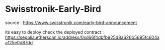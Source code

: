 # Swisstronik-Early-Bird

source : https://www.swisstronik.com/early-bird-announcement

its easy to deploy 
check the deployed contract : https://sepolia.etherscan.io/address/0xd66f4dbfb925d8a626b5695fc604aaf25e0d87dd
